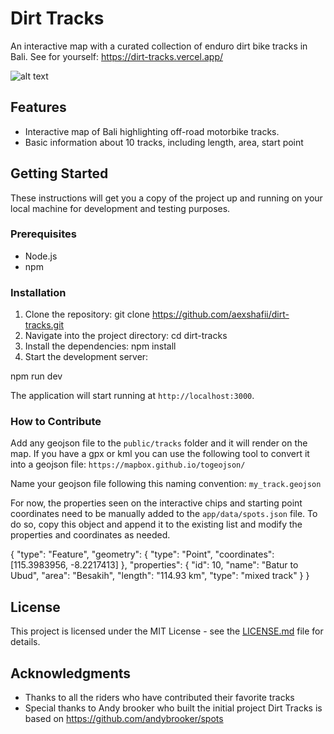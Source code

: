 # Dirt Tracks

An interactive map with a curated collection of enduro dirt bike tracks in Bali.
See for yourself: https://dirt-tracks.vercel.app/

![alt text](public/app_screeshot.png)

## Features

- Interactive map of Bali highlighting off-road motorbike tracks.
- Basic information about 10 tracks, including length, area, start point

## Getting Started

These instructions will get you a copy of the project up and running on your local machine for development and testing purposes.

### Prerequisites

- Node.js
- npm

### Installation

1. Clone the repository:
   git clone https://github.com/aexshafii/dirt-tracks.git
2. Navigate into the project directory:
   cd dirt-tracks
3. Install the dependencies:
   npm install
4. Start the development server:

npm run dev

The application will start running at `http://localhost:3000`.

### How to Contribute

Add any geojson file to the `public/tracks` folder and it will render on the map. If you have a gpx or kml you can use the following tool to convert it into a geojson file: `https://mapbox.github.io/togeojson/`

Name your geojson file following this naming convention: `my_track.geojson`

For now, the properties seen on the interactive chips and starting point coordinates need to be manually added to the `app/data/spots.json` file. To do so, copy this object and append it to the existing list and modify the properties and coordinates as needed.

{
"type": "Feature",
"geometry": {
"type": "Point",
"coordinates": [115.3983956, -8.2217413]
},
"properties": {
"id": 10,
"name": "Batur to Ubud",
"area": "Besakih",
"length": "114.93 km",
"type": "mixed track"
}
}

## License

This project is licensed under the MIT License - see the [LICENSE.md](LICENSE.md) file for details.

## Acknowledgments

- Thanks to all the riders who have contributed their favorite tracks
- Special thanks to Andy brooker who built the initial project Dirt Tracks is based on https://github.com/andybrooker/spots
